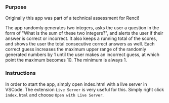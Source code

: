 ### Purpose

Originally this app was part of a technical assessment for Renci!

The app randomly generates two integers, asks the user a question in the form of "What is the sum of these two integers?", 
and alerts the user if their answer is correct or incorrect.  It also keeps a running total of the scores, and shows
the user the total consecutive correct answers as well.  Each correct guess increases the maximum upper range of the randomly 
generated numbers by 1 until the user makes an incorrect guess, at which point the maximum becomes 10.  The minimum is always 1.

### Instructions

In order to start the app, simply open index.html with a live server in VSCode.  The extension `Live Server` is very useful
for this.  Simply right click `index.html` and choose `Open with Live Server`.

